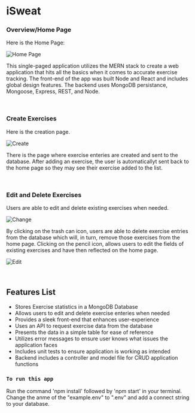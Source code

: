 # iSweat

### Overview/Home Page

Here is the Home Page:

![Home Page](https://user-images.githubusercontent.com/91065673/186503404-968cc353-868c-4a22-8317-564b574808a7.png)

This single-paged application utilizes the MERN stack to create a web application that hits all the basics when it comes to accurate exercise tracking. The front-end of the app was built Node and React and includes global design features. The backend uses MongoDB persistance, Mongoose, Express, REST, and Node.

<br>

### Create Exercises

Here is the creation page.

![Create](https://user-images.githubusercontent.com/91065673/186503612-db63e775-2235-4e3f-aa4b-8905ca8fa739.png)

There is the page where exercise enteries are created and sent to the database. After adding an exercise, the user is automaticallyt sent back to the home page so they may see their exercise added to the list. 

<br>

### Edit and Delete Exercises

Users are able to edit and delete existing exercises when needed.

![Change](https://user-images.githubusercontent.com/91065673/186504223-8ef8559b-2246-4ae1-a810-c6b25b270212.png)

By clicking on the trash can icon, users are able to delete exercise entries from the database which will, in turn, remove those exercises from the home page. Clicking on the pencil icon, allows users to edit the fields of existing exercises and have then reflected on the home page.

![Edit](https://user-images.githubusercontent.com/91065673/186504251-83754fd1-a6b0-4946-84a6-6c7e25307c1f.png)

<br>

## Features List

- Stores Exercise statistics in a MongoDB Database
- Allows users to edit and delete exercise enteries when needed
- Provides a sleek front-end that enhances user-experience
- Uses an API to request exercise data from the database 
- Presents the data in a simple table for ease of reference
- Utilizes error messages to ensure user knows what issues the application faces
- Includes unit tests to ensure application is working as intended
- Backend includes a controller and model file for CRUD application functions

### `To run this app`

Run the command 'npm install' followed by 'npm start' in your terminal.
<br>
Change the anme of the "example.env" to ".env" and add a connect string to your database.
